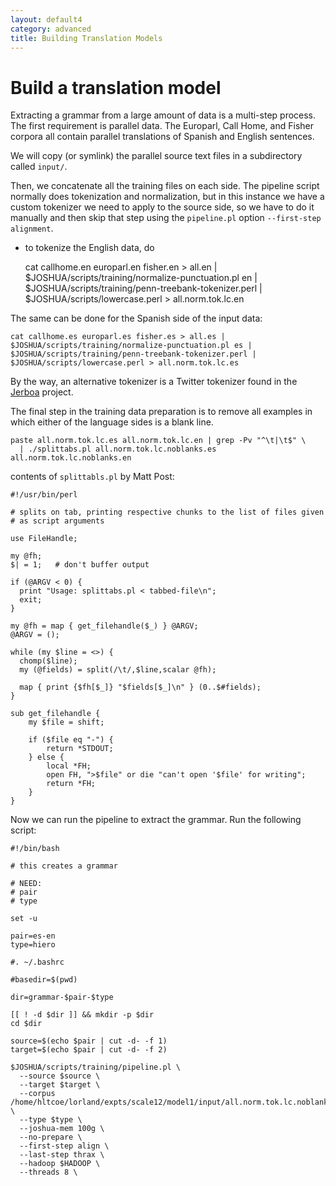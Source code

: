 ```yaml
---
layout: default4
category: advanced
title: Building Translation Models
---
```


# Build a translation model

Extracting a grammar from a large amount of data is a multi-step process. The first requirement is parallel data. The Europarl, Call Home, and Fisher corpora all contain parallel translations of Spanish and English sentences.

We will copy (or symlink) the parallel source text files in a subdirectory called `input/`.

Then, we concatenate all the training files on each side. The pipeline script normally does tokenization and normalization, but in this instance we have a custom tokenizer we need to apply to the source side, so we have to do it manually and then skip that step using the `pipeline.pl` option `--first-step alignment`.

* to tokenize the English data, do

    cat callhome.en europarl.en fisher.en > all.en | $JOSHUA/scripts/training/normalize-punctuation.pl en | $JOSHUA/scripts/training/penn-treebank-tokenizer.perl | $JOSHUA/scripts/lowercase.perl > all.norm.tok.lc.en

The same can be done for the Spanish side of the input data:

    cat callhome.es europarl.es fisher.es > all.es | $JOSHUA/scripts/training/normalize-punctuation.pl es | $JOSHUA/scripts/training/penn-treebank-tokenizer.perl | $JOSHUA/scripts/lowercase.perl > all.norm.tok.lc.es

By the way, an alternative tokenizer is a Twitter tokenizer found in the [Jerboa](http://github.com/vandurme/jerboa) project.

The final step in the training data preparation is to remove all examples in which either of the language sides is a blank line.

    paste all.norm.tok.lc.es all.norm.tok.lc.en | grep -Pv "^\t|\t$" \
      | ./splittabs.pl all.norm.tok.lc.noblanks.es all.norm.tok.lc.noblanks.en

contents of `splittabls.pl` by Matt Post:

    #!/usr/bin/perl

    # splits on tab, printing respective chunks to the list of files given
    # as script arguments

    use FileHandle;

    my @fh;
    $| = 1;   # don't buffer output

    if (@ARGV < 0) {
      print "Usage: splittabs.pl < tabbed-file\n";
      exit;
    }

    my @fh = map { get_filehandle($_) } @ARGV;
    @ARGV = ();

    while (my $line = <>) {
      chomp($line);
      my (@fields) = split(/\t/,$line,scalar @fh);

      map { print {$fh[$_]} "$fields[$_]\n" } (0..$#fields);
    }

    sub get_filehandle {
        my $file = shift;

        if ($file eq "-") {
            return *STDOUT;
        } else {
            local *FH;
            open FH, ">$file" or die "can't open '$file' for writing";
            return *FH;
        }
    }

Now we can run the pipeline to extract the grammar. Run the following script:

    #!/bin/bash

    # this creates a grammar

    # NEED:
    # pair
    # type

    set -u

    pair=es-en
    type=hiero

    #. ~/.bashrc

    #basedir=$(pwd)

    dir=grammar-$pair-$type

    [[ ! -d $dir ]] && mkdir -p $dir
    cd $dir

    source=$(echo $pair | cut -d- -f 1)
    target=$(echo $pair | cut -d- -f 2)

    $JOSHUA/scripts/training/pipeline.pl \
      --source $source \
      --target $target \
      --corpus /home/hltcoe/lorland/expts/scale12/model1/input/all.norm.tok.lc.noblanks \
      --type $type \
      --joshua-mem 100g \
      --no-prepare \
      --first-step align \
      --last-step thrax \
      --hadoop $HADOOP \
      --threads 8 \
